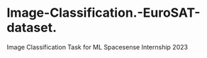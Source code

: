# Image-Classification.-EuroSAT-dataset.
Image Classification Task for ML Spacesense Internship 2023
